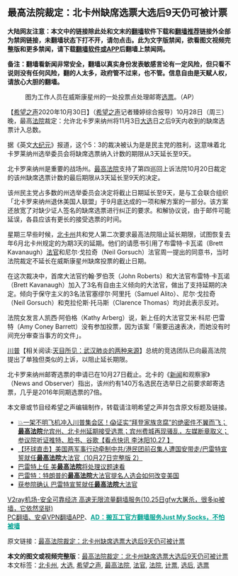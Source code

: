  <h2>最高法院裁定：北卡州缺席选票大选后9天仍可被计票</h2> <p class="notice"><b>大陆网友注意：本文中的链接除此处和文末的<a href="https://github.com/bannedbook/fanqiang" >翻墙</a>软件下载和<a href="https://github.com/killgcd/justmysocks/blob/master/README.md">翻墙推荐</a>链接外全部为禁网链接，未翻墙状态下打不开，请勿点击。此为文字版禁闻，欲看图文视频完整版和更多禁闻，请下载<a href="https://github.com/bannedbook/fanqiang">翻墙软件或APP</a>后翻墙上禁闻网。</p><p>备注：翻墙看新闻非常安全，翻墙以真实身份发表敏感言论有一定风险，但只看不说则没有任何风险，翻的人太多，政府管不过来，也不管。信息自由是天赋人权，请放心大胆的翻墙。</b></p>  <div class="entry"> <figure><figcaption>图为工作人员在威斯康星州的一处投票点处理邮寄<a href="https://www.bannedbook.org/bnews/tag/%E9%80%89%E7%A5%A8/" class="st_tag internal_tag" rel="tag" title="标签 选票 下的日志">选票</a>。（AP）</figcaption></figure> <p>【<span class='wp_keywordlink_affiliate'><a href="https://www.soundofhope.org" title="希望之声" target="_blank">希望之声</a></span>2020年10月30日】（<a href="https://www.bannedbook.org/bnews/tag/%e5%b8%8c%e6%9c%9b%e4%b9%8b%e5%a3%b0/" class="st_tag internal_tag" rel="tag" title="标签 希望之声 下的日志">希望之声</a>记者臻婷综合报导）10月28日（周三）晚，最高<a href="https://www.bannedbook.org/bnews/tag/%e6%b3%95%e9%99%a2/" class="st_tag internal_tag" rel="tag" title="标签 法院 下的日志">法院</a>裁定：允许北卡罗来纳州将11月3日<a href="https://www.bannedbook.org/bnews/tag/%e5%a4%a7%e9%80%89/" class="st_tag internal_tag" rel="tag" title="标签 大选 下的日志">大选</a>日之后9天内收到的缺席选票计入总数。</p> <p>据《英文<span class='wp_keywordlink_affiliate'><a href="http://www.epochtimes.com/" title="大纪元" target="_blank">大纪元</a></span>》报道，这个5：3的裁决被认为是是民主党的胜利，这意味着北卡罗莱纳州选举委员会将缺席选票纳入计数的期限从3天延长至9天。</p> <p>北卡罗来纳州是重要的战场州。<a href="https://www.bannedbook.org/bnews/tag/%e6%9c%80%e9%ab%98%e6%b3%95%e9%99%a2/" class="st_tag internal_tag" rel="tag" title="标签 最高法院 下的日志">最高法院</a>支持了第四巡回上诉法院10月20日裁定的该州缺席选票计数的最后期限从3天延长至9天的决定。</p>  <p>该州民主党占多数的州选举委员会决定将截止日期延长至9天，是与工会联合组织「北卡罗来纳州退休美国人联盟」于9月底达成的一项和解方案的一部分。该方案还放宽了对缺少证人签名的缺席选票进行纠正的要求。和解协议说，由于邮件可能延误，各县应该有更长的接受选票的时间。</p> <p>星期三早些时候，<a href="https://www.bannedbook.org/bnews/tag/%E5%8C%97%E5%8D%A1%E5%B7%9E/" class="st_tag internal_tag" rel="tag" title="标签 北卡州 下的日志">北卡州</a>共和党人第二次要求最高法院阻止延长期限，试图恢复去年6月北卡州规定的为期3天的延期。他们的请愿书引用了布雷特·卡瓦诺（Brett Kavanaugh）<a href="https://www.bannedbook.org/bnews/tag/%E6%B3%95%E5%AE%98/" class="st_tag internal_tag" rel="tag" title="标签 法官 下的日志">法官</a>和尼尔·戈拉奇（Neil Gorsuch）法官周一提出的同意书，当时法院裁定不延长在威斯康星州缺席投票的截止日期。</p> <p>在这次裁决中，首席大法官约翰·罗伯茨（John Roberts）和大法官布雷特·卡瓦诺（Brett Kavanaugh）加入了3名有自由主义倾向的大法官，做出了支持延期的决定。倾向于保守主义的3名法官塞缪尔·阿里托（Samuel Alito）、尼尔·戈拉奇（Neil Gorsuch）和克拉伦斯·托马斯（Clarence Thomas）均对此表示反对。</p>  <p>法院女发言人凯西·阿伯格（Kathy Arberg）说，新上任的大法官艾米·科尼·巴雷特（Amy Coney Barrett）没有参加投票，因为该案「需要迅速表决，而她没有时间充分审查当事方的文件」。</p> <p><span class='wp_keywordlink'><a href="https://www.bannedbook.org/bnews/comments/20200816/1381118.html" title="天目所见：川普将再赢总统大选 共和党掌参众两院" target="_blank">川普</a></span>【相关阅读:<a href='https://www.bannedbook.org/bnews/comments/20200816/1381123.html' target='_blank'>天目所见：武汉肺炎的两种来源</a>】总统的竞选团队已向最高法院提出了单独但类似的上诉，以阻止延长期限。</p> <p>北卡罗来纳州邮寄选票的申请已在10月27日截止。北卡的《<span class='wp_keywordlink_affiliate'><a href="https://www.bannedbook.org/" title="新闻">新闻</a></span>和观察家》（News and Observer）指出，该州约有140万名选民在选举日之前要求邮寄选票，几乎是2016年同期选票的7倍。</p>  <p>本文章或节目经希望之声编辑制作，转载请注明希望之声并包含原文标题及链接。</p> <ul class='op-related-articles' title='相关阅读'> <li><a href='https://www.bannedbook.org/bnews/bannedvideo/20201029/1422396.html' target='_blank'>💥一架不明飞机冲入川普集会区！😱证实“拜登家族贪腐”的绝密件不翼而飞；<b>最高法院</b>允宾州、北卡州延期接受选票；宾州费城再现骚乱，左媒断章取义；参议院听证推特、脸书、谷歌【看点快讯 李沐阳10.27 】</a></li> <li><a href='https://www.bannedbook.org/bnews/bannedvideo/20201028/1421498.html' target='_blank'>【环球直击】美国两军事行动牵制中共/港民团前召集人遭国安带走/巴雷特宣誓就任<b>最高法院</b>大法官（10月27日完整版 2）</a></li> <li><a href='https://www.bannedbook.org/bnews/bannedvideo/20201028/1421357.html' target='_blank'>巴雷特上任 美<b>最高法院</b>将处理议题速看</a></li> <li><a href='https://www.bannedbook.org/bnews/baitai/20201028/1421351.html' target='_blank'>巴雷特：特朗普的<b>最高法院</b>大法官提名人选会如何改变美国</a></li> <li><a href='https://www.bannedbook.org/bnews/bannedvideo/20201028/1421347.html' target='_blank'>获参院确认 巴雷特宣誓就任<b>最高法院</b>大法官</a></li> </ul> <p class="texttj"> <a href="https://www.bannedbook.org/forum23/topic22702.html" target="_blank">V2ray机场-安全可靠经济 高速无限流量翻墙服务(10.25日gfw大屠杀，很多ip被墙，它依然坚挺)</a><br/> <a href="https://github.com/bannedbook/fanqiang/wiki/%E7%A6%81%E9%97%BB%E7%BD%91%E5%AE%89%E5%8D%93%E7%BF%BB%E5%A2%99%E6%96%B0%E9%97%BBAPP" target="_blank">PC翻墙、安卓VPN翻墙APP</a>、<span onclick="window.open('https://github.com/killgcd/justmysocks/blob/master/README.md')" style="font-weight:bold;color:#00A191;cursor:pointer;text-decoration:underline;outline:none">AD：搬瓦工官方翻墙服务Just My Socks，不怕被墙</span></p><p>原文链接：<a class="src_link"  href="https://www.soundofhope.org/post/437683" target="_blank">最高法院裁定：北卡州缺席选票大选后9天仍可被计票</a></p><a name='sharetosocial'></a>       <div><b>本文的图文或视频完整版</b>：<a href='https://www.bannedbook.org/bnews/comments/20201031/1423107.html'>最高法院裁定：北卡州缺席选票大选后9天仍可被计票</a></div>  </div><!--END ENTRY--> <div class="postfooter"> <div>本文标签：<a href="https://www.bannedbook.org/bnews/tag/%E5%8C%97%E5%8D%A1%E5%B7%9E/" rel="tag">北卡州</a>, <a href="https://www.bannedbook.org/bnews/tag/%e5%a4%a7%e9%80%89/" rel="tag">大选</a>, <a href="https://www.bannedbook.org/bnews/tag/%e5%b8%8c%e6%9c%9b%e4%b9%8b%e5%a3%b0/" rel="tag">希望之声</a>, <a href="https://www.bannedbook.org/bnews/tag/%e6%9c%80%e9%ab%98%e6%b3%95%e9%99%a2/" rel="tag">最高法院</a>, <a href="https://www.bannedbook.org/bnews/tag/%E6%B3%95%E5%AE%98/" rel="tag">法官</a>, <a href="https://www.bannedbook.org/bnews/tag/%e6%b3%95%e9%99%a2/" rel="tag">法院</a>, <a href="https://www.bannedbook.org/bnews/tag/%E8%AE%A1%E7%A5%A8/" rel="tag">计票</a>, <a href="https://www.bannedbook.org/bnews/tag/%E9%80%89%E5%90%8E/" rel="tag">选后</a>, <a href="https://www.bannedbook.org/bnews/tag/%E9%80%89%E7%A5%A8/" rel="tag">选票</a></div>  </div><!--END POSTFOOTER--> 